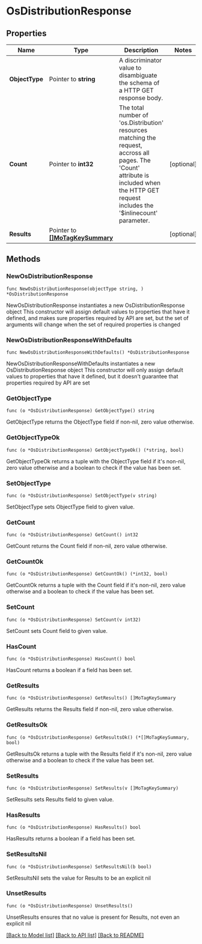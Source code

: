 # OsDistributionResponse

## Properties

Name | Type | Description | Notes
------------ | ------------- | ------------- | -------------
**ObjectType** | Pointer to **string** | A discriminator value to disambiguate the schema of a HTTP GET response body. | 
**Count** | Pointer to **int32** | The total number of &#39;os.Distribution&#39; resources matching the request, accross all pages. The &#39;Count&#39; attribute is included when the HTTP GET request includes the &#39;$inlinecount&#39; parameter. | [optional] 
**Results** | Pointer to [**[]MoTagKeySummary**](MoTagKeySummary.md) |  | [optional] 

## Methods

### NewOsDistributionResponse

`func NewOsDistributionResponse(objectType string, ) *OsDistributionResponse`

NewOsDistributionResponse instantiates a new OsDistributionResponse object
This constructor will assign default values to properties that have it defined,
and makes sure properties required by API are set, but the set of arguments
will change when the set of required properties is changed

### NewOsDistributionResponseWithDefaults

`func NewOsDistributionResponseWithDefaults() *OsDistributionResponse`

NewOsDistributionResponseWithDefaults instantiates a new OsDistributionResponse object
This constructor will only assign default values to properties that have it defined,
but it doesn't guarantee that properties required by API are set

### GetObjectType

`func (o *OsDistributionResponse) GetObjectType() string`

GetObjectType returns the ObjectType field if non-nil, zero value otherwise.

### GetObjectTypeOk

`func (o *OsDistributionResponse) GetObjectTypeOk() (*string, bool)`

GetObjectTypeOk returns a tuple with the ObjectType field if it's non-nil, zero value otherwise
and a boolean to check if the value has been set.

### SetObjectType

`func (o *OsDistributionResponse) SetObjectType(v string)`

SetObjectType sets ObjectType field to given value.


### GetCount

`func (o *OsDistributionResponse) GetCount() int32`

GetCount returns the Count field if non-nil, zero value otherwise.

### GetCountOk

`func (o *OsDistributionResponse) GetCountOk() (*int32, bool)`

GetCountOk returns a tuple with the Count field if it's non-nil, zero value otherwise
and a boolean to check if the value has been set.

### SetCount

`func (o *OsDistributionResponse) SetCount(v int32)`

SetCount sets Count field to given value.

### HasCount

`func (o *OsDistributionResponse) HasCount() bool`

HasCount returns a boolean if a field has been set.

### GetResults

`func (o *OsDistributionResponse) GetResults() []MoTagKeySummary`

GetResults returns the Results field if non-nil, zero value otherwise.

### GetResultsOk

`func (o *OsDistributionResponse) GetResultsOk() (*[]MoTagKeySummary, bool)`

GetResultsOk returns a tuple with the Results field if it's non-nil, zero value otherwise
and a boolean to check if the value has been set.

### SetResults

`func (o *OsDistributionResponse) SetResults(v []MoTagKeySummary)`

SetResults sets Results field to given value.

### HasResults

`func (o *OsDistributionResponse) HasResults() bool`

HasResults returns a boolean if a field has been set.

### SetResultsNil

`func (o *OsDistributionResponse) SetResultsNil(b bool)`

 SetResultsNil sets the value for Results to be an explicit nil

### UnsetResults
`func (o *OsDistributionResponse) UnsetResults()`

UnsetResults ensures that no value is present for Results, not even an explicit nil

[[Back to Model list]](../README.md#documentation-for-models) [[Back to API list]](../README.md#documentation-for-api-endpoints) [[Back to README]](../README.md)


